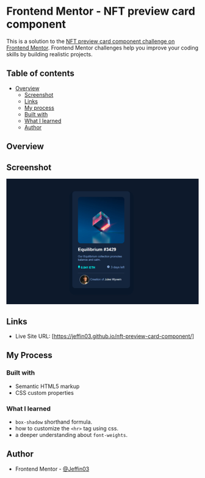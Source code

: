 # Frontend Mentor - NFT preview card component

This is a solution to the [NFT preview card component challenge on Frontend Mentor](https://www.frontendmentor.io/challenges/nft-preview-card-component-SbdUL_w0U). Frontend Mentor challenges help you improve your coding skills by building realistic projects.

## Table of contents

- [Overview](#overview)
  - [Screenshot](#screenshot)
  - [Links](#links)
  - [My process](#my-process)
  - [Built with](#built-with)
  - [What I learned](#what-i-learned)
  - [Author](#author)

## Overview

## Screenshot

![Alt text](images/nft-preview-card.png)

## Links

- Live Site URL: [https://jeffin03.github.io/nft-preview-card-component/]

## My Process

### Built with

- Semantic HTML5 markup
- CSS custom properties

### What I learned

- ```box-shadow``` shorthand formula.
- how to customize the ```<hr>``` tag using css.
- a deeper understanding about ```font-weights```.

## Author

- Frontend Mentor - [@Jeffin03](https://www.frontendmentor.io/profile/Jeffin03)
